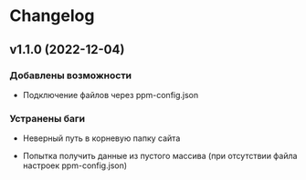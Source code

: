 # Changelog

## v1.1.0 (2022-12-04)

### Добавлены возможности

* Подключение файлов через ppm-config.json

### Устранены баги

* Неверный путь в корневую папку сайта

* Попытка получить данные из пустого массива (при отсутствии
файла настроек ppm-config.json)
